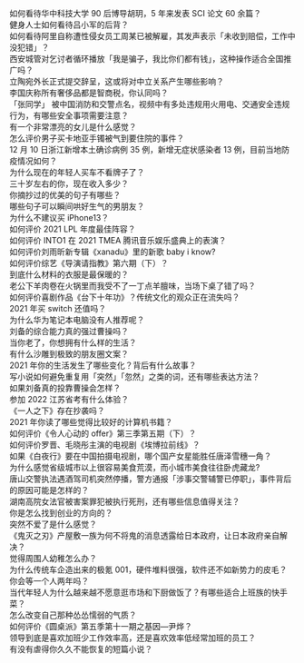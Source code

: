 如何看待华中科技大学 90 后博导胡玥，5 年来发表 SCI 论文 60 余篇？  
健身人士如何看待吕小军的后背？  
如何看待阿里自称遭性侵女员工周某已被解雇，其发声表示「未收到赔偿，工作中没犯错」？  
西安城管对乞讨者循环播放「我是骗子，我比你们都有钱」，这种操作适合全国推广吗？  
立陶宛外长正式提交辞呈，这或将对中立关系产生哪些影响？  
李国庆称所有奢侈品都是智商税，你认同吗？  
「张同学」 被中国消防和交警点名，视频中有多处违规用火用电、交通安全违规行为，有哪些安全事项需要注意？  
有一个非常漂亮的女儿是什么感觉？  
怎么评价男子买卡地亚手镯被气到要住院的事件？  
12 月 10 日浙江新增本土确诊病例 35 例，新增无症状感染者 13 例，目前当地防疫情况如何？  
为什么现在的年轻人买车不看牌子了？  
三十岁左右的你，现在收入多少？  
你摘抄过的优美的句子有哪些？  
哪些句子可以瞬间哄好生气的男朋友？  
为什么不建议买 iPhone13？  
如何评价 2021 LPL 年度最佳阵容？  
如何评价 INTO1 在 2021 TMEA 腾讯音乐娱乐盛典上的表演？  
如何评价刘雨昕新专辑《xanadu》里的新歌 baby i know?  
如何评价综艺《导演请指教》第六期（下）？  
到底什么材料的衣服是最保暖的？  
老公下羊肉卷在火锅里而我受不了一丁点羊膻味，当场下桌了错了吗？  
如何评价喜剧作品《台下十年功》？传统文化的观众正在流失吗？  
2021 年买 switch 还值吗？  
为什么华为笔记本电脑没有人推荐呢？  
刘备的综合能力真的强过曹操吗？  
当你老了，你想拥有什么样的生活？  
有什么沙雕到极致的朋友圈文案？  
2021 年你的生活发生了哪些变化？背后有什么故事？  
写小说如何避免重复用「突然」「忽然」之类的词，还有哪些表达方法？  
如果刘备真的投靠曹操会怎样？  
参加 2022 江苏省考有什么体验？  
《一人之下》存在抄袭吗？  
2021 年你读了哪些觉得比较好的计算机书籍？  
如何评价《令人心动的 offer》第三季第五期（下）？  
如何评价罗晋、毛晓彤主演的电视剧《埃博拉前线》？  
如果《白夜行》要在中国拍摄电视剧，哪个国产女星能胜任唐泽雪穗一角？  
为什么感觉省级城市以上很容易美食荒漠，而小城市美食往往卧虎藏龙?  
唐山交警执法遇酒驾司机突然停播，警方通报「涉事交警辅警已停职」，事件背后的原因可能是怎样的？  
湖南高院女法官被害案罪犯被执行死刑，还有哪些信息值得关注？  
你是怎么找到创业的方向的？  
突然不爱了是什么感觉？  
《鬼灭之刃》产屋敷一族为何不将鬼的消息透露给日本政府，让日本政府亲自解决？  
觉得周围人幼稚怎么办？  
为什么传统车企造出来的极氪 001，硬件堆料很强，软件还不如新势力的皮毛？  
你会等一个人两年吗？  
当代年轻人为什么越来越不愿意逛市场和下厨做饭了？有哪些适合上班族的快手菜？  
怎么改变自己那种怂怂懦弱的气质？  
如何评价《圆桌派》第五季第十一期之基因—尹烨？  
领导到底是喜欢加班少工作效率高，还是喜欢效率低经常加班的员工？  
有没有虐得你久久不能恢复的短篇小说？  
